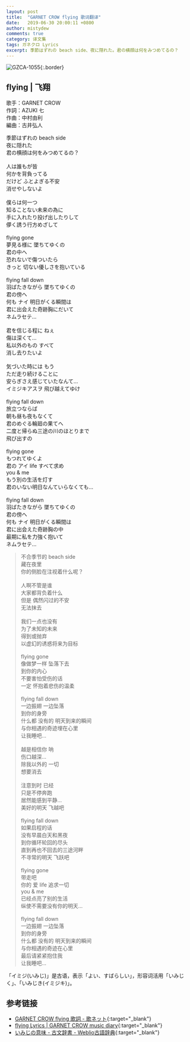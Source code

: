 ```yaml
---
layout: post
title:  "GARNET CROW flying 歌词翻译"
date:   2019-06-30 20:00:11 +0800
author: mistydew
comments: true
category: 译文集
tags: ガネクロ Lyrics
excerpt: 季節はずれの beach side、夜に隠れた。君の横顔は何をみつめてるの？
---
```

![GZCA-1055](https://crowsub.github.io/assets/images/discography/single/GZCA-1055.jpg){:.border}

## flying | 飞翔

歌手：GARNET CROW<br>
作詞：AZUKI 七<br>
作曲：中村由利<br>
編曲：古井弘人

<div class="lyric-original">
<p>
季節はずれの beach side<br>
夜に隠れた<br>
君の横顔は何をみつめてるの？<br>
<br>
人は誰もが皆<br>
何かを背負ってる<br>
だけど ふとよぎる不安<br>
消せやしないよ<br>
<br>
僕らは何一つ<br>
知ることない未来の為に<br>
手に入れたり投げ出したりして<br>
儚く誘う行方めざして<br>
<br>
flying gone<br>
夢見る様に 墜ちてゆくの<br>
君の中へ<br>
恐れないで傷ついたら<br>
きっと 切ない優しさを抱いている<br>
<br>
flying fall down<br>
羽ばたきながら 墜ちてゆくの<br>
君の傍へ<br>
何も ナイ 明日がくる瞬間は<br>
君に出会えた奇跡胸にだいて<br>
ネムラセテ…<br>
<br>
君を信じる程に ねぇ<br>
傷は深くて…<br>
私以外のもの すべて<br>
消し去りたいよ<br>
<br>
気づいた時には もう<br>
ただ走り続けることに<br>
安らぎさえ感じていたなんて…<br>
イミジキアスヲ 飛び越えてゆけ<br>
<br>
flying fall down<br>
旅立つならば<br>
朝も昼も夜もなくて<br>
君のめぐる輪廻の果てへ<br>
二度と帰らぬ三途の川のほとりまで<br>
飛び出すの<br>
<br>
flying gone<br>
もつれてゆくよ<br>
君の アイ life すべて求め<br>
you & me<br>
もう別の生活を灯す<br>
君のいない明日なんていらなくても…<br>
<br>
flying fall down<br>
羽ばたきながら 墜ちてゆくの<br>
君の傍へ<br>
何も ナイ 明日がくる瞬間は<br>
君に出会えた奇跡胸の中<br>
最期に私を力強く抱いて<br>
ネムラセテ…
</p>
</div>

<div class="lyric-translation">
<blockquote>
不合季节的 beach side<br>
藏在夜里<br>
你的侧脸在注视着什么呢？<br>
<br>
人啊不管是谁<br>
大家都背负着什么<br>
但是 偶然闪过的不安<br>
无法抹去<br>
<br>
我们一点也没有<br>
为了未知的未来<br>
得到或抛弃<br>
以虚幻的诱惑将来为目标<br>
<br>
flying gone<br>
像做梦一样 坠落下去<br>
到你的内心<br>
不要害怕受伤的话<br>
一定 怀抱着悲伤的温柔<br>
<br>
flying fall down<br>
一边振翅 一边坠落<br>
到你的身旁<br>
什么都 没有的 明天到来的瞬间<br>
与你相遇的奇迹埋在心里<br>
让我睡吧...<br>
<br>
越是相信你 呐<br>
伤口越深...<br>
除我以外的 一切<br>
想要消去<br>
<br>
注意到时 已经<br>
只是不停奔跑<br>
居然能感到平静...<br>
美好的明天 飞越吧<br>
<br>
flying fall down<br>
如果启程的话<br>
没有早晨白天和黑夜<br>
到你循环轮回的尽头<br>
直到再也不回去的三途河畔<br>
不寻常的明天 飞跃吧<br>
<br>
flying gone<br>
带走吧<br>
你的 爱 life 追求一切<br>
you & me<br>
已经点亮了别的生活<br>
纵使不需要没有你的明天...<br>
<br>
flying fall down<br>
一边振翅 一边坠落<br>
到你的身旁<br>
什么都 没有的 明天到来的瞬间<br>
与你相遇的奇迹在心里<br>
最后请紧紧抱住我<br>
让我睡吧...
</blockquote>
</div>

「イミジ(いみじ)」是古语，表示「よい、すばらしい」，形容词活用「いみじく」、「いみじき(イミジキ)」。

## 参考链接

* [GARNET CROW flying 歌詞 - 歌ネット](https://www.uta-net.com/song/18219){:target="_blank"}
* [flying Lyrics \| GARNET CROW music diary](https://crowsub.github.io/lyrics/original/flying.html){:target="_blank"}
* [いみじの意味 - 古文辞書 - Weblio古語辞典](https://kobun.weblio.jp/content/いみじ){:target="_blank"}
